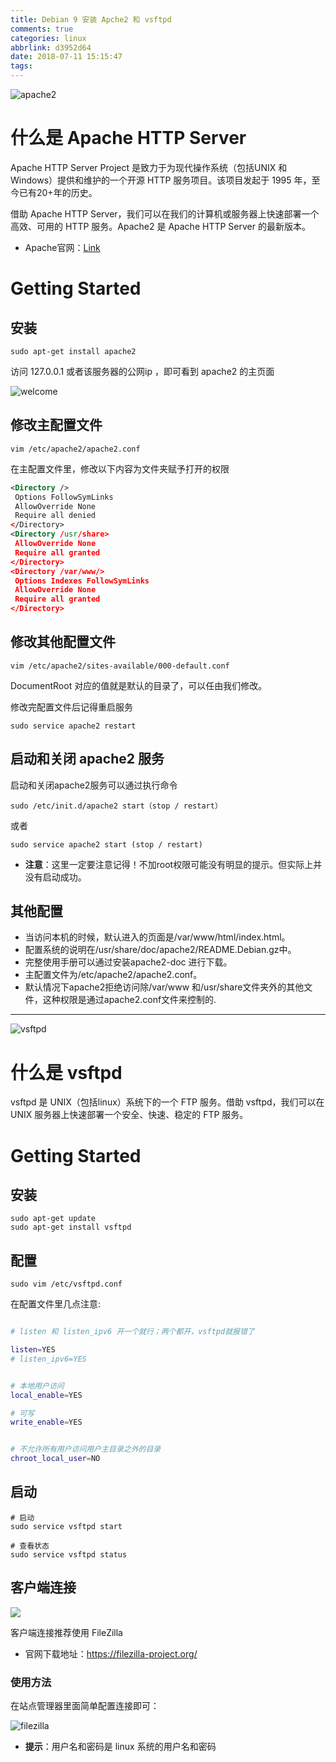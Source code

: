 ```yaml
---
title: Debian 9 安装 Apche2 和 vsftpd
comments: true
categories: linux
abbrlink: d3952d64
date: 2018-07-11 15:15:47
tags:
---
```


![apache2](https://www.apache.org/img/asf_logo.png)

# 什么是 Apache HTTP Server

Apache HTTP Server Project 是致力于为现代操作系统（包括UNIX 和 Windows）提供和维护的一个开源 HTTP 服务项目。该项目发起于 1995 年，至今已有20+年的历史。

借助 Apache HTTP Server，我们可以在我们的计算机或服务器上快速部署一个高效、可用的 HTTP 服务。Apache2 是 Apache HTTP Server 的最新版本。

- Apache官网：[Link](http://httpd.apache.org/)

# Getting Started

## 安装

```shell
sudo apt-get install apache2
```

访问 127.0.0.1 或者该服务器的公网ip ，即可看到 apache2 的主页面

![welcome](../../../../images/Linux/Apache2Welcome.png)


<!--more-->

## 修改主配置文件

```shell
vim /etc/apache2/apache2.conf
```

在主配置文件里，修改以下内容为文件夹赋予打开的权限

```xml
<Directory />
 Options FollowSymLinks
 AllowOverride None
 Require all denied
</Directory>
<Directory /usr/share>
 AllowOverride None
 Require all granted
</Directory>
<Directory /var/www/>
 Options Indexes FollowSymLinks
 AllowOverride None
 Require all granted
</Directory>
```

## 修改其他配置文件

```
vim /etc/apache2/sites-available/000-default.conf
```

DocumentRoot 对应的值就是默认的目录了，可以任由我们修改。

修改完配置文件后记得重启服务

```
sudo service apache2 restart
```

## 启动和关闭 apache2 服务

启动和关闭apache2服务可以通过执行命令

```
sudo /etc/init.d/apache2 start（stop / restart）
```

或者

```
sudo service apache2 start (stop / restart)
```

- **注意**：这里一定要注意记得！不加root权限可能没有明显的提示。但实际上并没有启动成功。

## 其他配置

- 当访问本机的时候，默认进入的页面是/var/www/html/index.html。
- 配置系统的说明在/usr/share/doc/apache2/README.Debian.gz中。
- 完整使用手册可以通过安装apache2-doc 进行下载。
- 主配置文件为/etc/apache2/apache2.conf。
- 默认情况下apache2拒绝访问除/var/www 和/usr/share文件夹外的其他文件，这种权限是通过apache2.conf文件来控制的.

---

![vsftpd](../../../../images/Linux/vsftpd.jpg)

# 什么是 vsftpd

vsftpd 是 UNIX（包括linux）系统下的一个 FTP 服务。借助 vsftpd，我们可以在 UNIX 服务器上快速部署一个安全、快速、稳定的 FTP 服务。


# Getting Started

## 安装

```
sudo apt-get update
sudo apt-get install vsftpd
```


## 配置

```
sudo vim /etc/vsftpd.conf
```

在配置文件里几点注意:

```bash

# listen 和 listen_ipv6 开一个就行；两个都开，vsftpd就报错了

listen=YES
# listen_ipv6=YES


# 本地用户访问
local_enable=YES

# 可写
write_enable=YES


# 不允许所有用户访问用户主目录之外的目录
chroot_local_user=NO

```

## 启动

```
# 启动
sudo service vsftpd start

# 查看状态
sudo service vsftpd status
```

## 客户端连接

![](https://www.filezilla.cn/wp-content/uploads/2015/03/logo-300x138.png)

客户端连接推荐使用 FileZilla

- 官网下载地址：https://filezilla-project.org/

### 使用方法

在站点管理器里面简单配置连接即可：

![filezilla](../../../../images/Linux/filezilla.png)

- **提示**：用户名和密码是 linux 系统的用户名和密码
